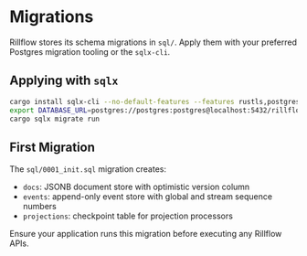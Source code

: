 # Migrations

Rillflow stores its schema migrations in `sql/`. Apply them with your preferred Postgres migration tooling or the `sqlx-cli`.

## Applying with `sqlx`

```bash
cargo install sqlx-cli --no-default-features --features rustls,postgres
export DATABASE_URL=postgres://postgres:postgres@localhost:5432/rillflow_dev
cargo sqlx migrate run
```

## First Migration

The `sql/0001_init.sql` migration creates:

- `docs`: JSONB document store with optimistic version column
- `events`: append-only event store with global and stream sequence numbers
- `projections`: checkpoint table for projection processors

Ensure your application runs this migration before executing any Rillflow APIs.

